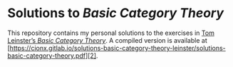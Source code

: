 # Solutions to _Basic Category Theory_

This repository contains my personal solutions to the exercises in [Tom Leinster’s *Basic Category Theory*][1].
A compiled version is available at [https://cionx.gitlab.io/solutions-basic-category-theory-leinster/solutions-basic-category-theory.pdf][2].



[1]: https://arxiv.org/abs/1612.09375
[2]: https://cionx.gitlab.io/solutions-basic-category-theory-leinster/solutions-basic-category-theory.pdf
